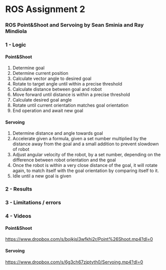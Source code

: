 # ROS Assignment 2
### ROS Point&Shoot and Servoing by Sean Sminia and Ray Mindiola



### 1 - Logic

#### Point&Shoot
1. Determine goal
2. Determine current position
3. Calculate vector angle to desired goal
4. Rotate to target angle until within a precise threshold
5. Calculate distance between goal and robot
6. Move forward until distance is within a precise threshold
7. Calculate desired goal angle
8. Rotate until current orientation matches goal orientation
9. End operation and await new goal

#### Servoing
1. Determine distance and angle towards goal
2. Accelerate given a formula, given a set number multiplied by the distance away from the goal and a small addition to prevent slowdown of robot
3. Adjust angular velocity of the robot, by a set number, depending on the difference between robot orientation and the goal
4. Once the robot is within a very close distance of the goal, it will rotate again, to match itself with the goal orientation by comparing itself to it. 
5. Idle until a new goal is given

### 2 - Results

 
### 3 - Limitations / errors

### 4 - Videos

#### Point&Shoot
https://www.dropbox.com/s/bojkjsl3wfkhi2r/Point%26Shoot.mp4?dl=0

#### Servoing
https://www.dropbox.com/s/6g3ch67zjptvth0/Servoing.mp4?dl=0
